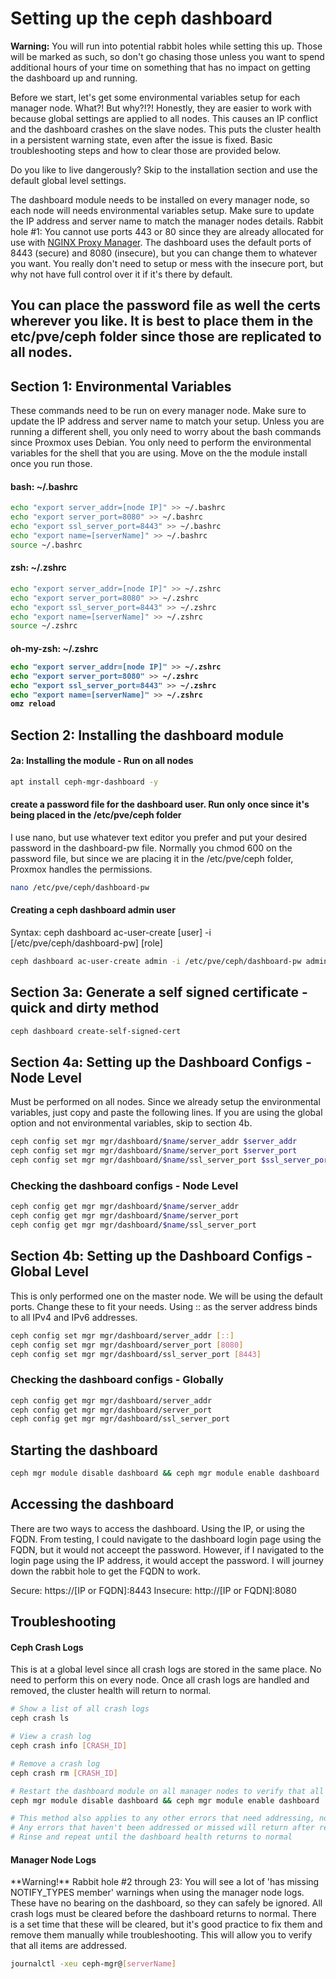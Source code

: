 <h1>Setting up the ceph dashboard</h1>

**Warning:** You will run into potential rabbit holes while setting this up. Those will be marked as such, so don't go chasing those unless you want to spend additional hours of your time on something that has no impact on getting the dashboard up and running.

Before we start, let's get some environmental variables setup for each manager node. What?! But why?!?! Honestly, they are easier to work with because global settings are applied to all nodes. This causes an IP conflict and the dashboard crashes on the slave nodes. This puts the cluster health in a persistent warning state, even after the issue is fixed. Basic troubleshooting steps and how to clear those are provided below. 

Do you like to live dangerously? Skip to the installation section and use the default global level settings. 

The dashboard module needs to be installed on every manager node, so each node will needs environmental variables setup. Make sure to update the IP address and server name to match the manager nodes details. Rabbit hole #1: You cannot use ports 443 or 80 since they are already allocated for use with [NGINX Proxy Manager](https://pve.proxmox.com/wiki/Web_Interface_Via_Nginx_Proxy). The dashboard uses the default ports of 8443 (secure) and 8080 (insecure), but you can change them to whatever you want. You really don't need to setup or mess with the insecure port, but why not have full control over it if it's there by default.

<h2>You can place the password file as well the certs wherever you like. It is best to place them in the etc/pve/ceph folder since those are replicated to all nodes. </h2>

<h2>Section 1: Environmental Variables</h2>
These commands need to be run on every manager node. Make sure to update the IP address and server name to match your setup. Unless you are running a different shell, you only need to worry about the bash commands since Proxmox uses Debian. You only need to perform the environmental variables for the shell that you are using. Move on the the module install once you run those. 

<h4>bash: ~/.bashrc</h4>

```bash
echo "export server_addr=[node IP]" >> ~/.bashrc
echo "export server_port=8080" >> ~/.bashrc
echo "export ssl_server_port=8443" >> ~/.bashrc
echo "export name=[serverName]" >> ~/.bashrc
source ~/.bashrc
```

<h4>zsh: ~/.zshrc</h4>

```bash
echo "export server_addr=[node IP]" >> ~/.zshrc
echo "export server_port=8080" >> ~/.zshrc
echo "export ssl_server_port=8443" >> ~/.zshrc
echo "export name=[serverName]" >> ~/.zshrc
source ~/.zshrc
```

<h4>oh-my-zsh: ~/.zshrc
  
```bash
echo "export server_addr=[node IP]" >> ~/.zshrc
echo "export server_port=8080" >> ~/.zshrc
echo "export ssl_server_port=8443" >> ~/.zshrc
echo "export name=[serverName]" >> ~/.zshrc
omz reload
```

<h2>Section 2: Installing the dashboard module</h2>

<h4>2a: Installing the module - Run on all nodes</h4>

```bash
apt install ceph-mgr-dashboard -y
```

<h4>create a password file for the dashboard user. Run only once since it's being placed in the /etc/pve/ceph folder</h4>
I use nano, but use whatever text editor you prefer and put your desired password in the dashboard-pw file. Normally you chmod 600 on the password file, but since we are placing it in the /etc/pve/ceph folder, Proxmox handles the permissions.

```bash
nano /etc/pve/ceph/dashboard-pw
```

<h4>Creating a ceph dashboard admin user</h4>
Syntax: ceph dashboard ac-user-create [user] -i [/etc/pve/ceph/dashboard-pw] [role]

```bash
ceph dashboard ac-user-create admin -i /etc/pve/ceph/dashboard-pw administrator
```

<h2>Section 3a: Generate a self signed certificate - quick and dirty method</h2>

```bash
ceph dashboard create-self-signed-cert
```

<H2>Section 4a: Setting up the Dashboard Configs - Node Level</H2>
Must be performed on all nodes. Since we already setup the environmental variables, just copy and paste the following lines. If you are using the global option and not environmental variables, skip to section 4b. 

```bash
ceph config set mgr mgr/dashboard/$name/server_addr $server_addr
ceph config set mgr mgr/dashboard/$name/server_port $server_port
ceph config set mgr mgr/dashboard/$name/ssl_server_port $ssl_server_port
```

<h3>Checking the dashboard configs - Node Level </h3>

```bash
ceph config get mgr mgr/dashboard/$name/server_addr
ceph config get mgr mgr/dashboard/$name/server_port
ceph config get mgr mgr/dashboard/$name/ssl_server_port
```

<H2>Section 4b: Setting up the Dashboard Configs - Global Level</H2>
This is only performed one on the master node. We will be using the default ports. Change these to fit your needs. Using :: as the server address binds to all IPv4 and IPv6 addresses.

```bash
ceph config set mgr mgr/dashboard/server_addr [::]
ceph config set mgr mgr/dashboard/server_port [8080]
ceph config set mgr mgr/dashboard/ssl_server_port [8443]
```

<h3>Checking the dashboard configs - Globally </h3>

```bash
ceph config get mgr mgr/dashboard/server_addr
ceph config get mgr mgr/dashboard/server_port
ceph config get mgr mgr/dashboard/ssl_server_port
```
<h2>Starting the dashboard</h2>

```bash
ceph mgr module disable dashboard && ceph mgr module enable dashboard
```

<h2> Accessing the dashboard </h2>
There are two ways to access the dashboard. Using the IP, or using the FQDN. From testing, I could navigate to the dashboard login page using the FQDN, but it would not acceept the password. However, if I navigated to the login page using the IP address, it would accept the password. I will journey down the rabbit hole to get the FQDN to work. 

Secure: https://[IP or FQDN]:8443 
Insecure: http://[IP or FQDN]:8080

<h2>Troubleshooting</h2>
<h4>Ceph Crash Logs</h4>
This is at a global level since all crash logs are stored in the same place. No need to perform this on every node. Once all crash logs are handled and removed, the cluster health will return to normal.

```bash
# Show a list of all crash logs
ceph crash ls

# View a crash log
ceph crash info [CRASH_ID]

# Remove a crash log
ceph crash rm [CRASH_ID]

# Restart the dashboard module on all manager nodes to verify that all items were corrected
ceph mgr module disable dashboard && ceph mgr module enable dashboard

# This method also applies to any other errors that need addressing, not just the dashboard
# Any errors that haven't been addressed or missed will return after restarting the dashboard module
# Rinse and repeat until the dashboard health returns to normal
```

<h4>Manager Node Logs</h4>
**Warning!** Rabbit hole #2 through 23: You will see a lot of 'has missing NOTIFY_TYPES member' warnings when using the manager node logs. These have no bearing on the dashboard, so they can safely be ignored. All crash logs must be cleared before the dashboard returns to normal. There is a set time that these will be cleared, but it's good practice to fix them and remove them manually while troubleshooting. This will allow you to verify that all items are addressed. 

```bash
journalctl -xeu ceph-mgr@[serverName]
```
